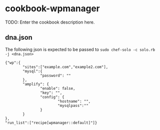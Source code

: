 # cookbook-wpmanager

TODO: Enter the cookbook description here.

## dna.json
The following json is expected to be passed to `sudo chef-solo -c solo.rb -j <dna.json>`
```
{"wp":{
        "sites":["example.com","example2.com"],
        "mysql":{
                "password": ""
        },
        "amplify": {
                "enable": false,
                "key": "",
                "config": {
                        "hostname": "",
                        "mysqlpass":""
                }
        }
},
"run_list":["recipe[wpmanager::default]"]}
```
